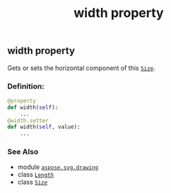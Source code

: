 ﻿---
title: width property
second_title: Aspose.SVG for Python via .NET API References
description: 
type: docs
weight: 40
url: /python-net/aspose.svg.drawing/size/width/
is_root: false
---

## width property


Gets or sets the horizontal component of this [`Size`](/svg/python-net/aspose.svg.drawing/size).
### Definition:
```python
@property
def width(self):
    ...
@width.setter
def width(self, value):
    ...
```

### See Also
* module [`aspose.svg.drawing`](../../)
* class [`Length`](/svg/python-net/aspose.svg.drawing/length)
* class [`Size`](/svg/python-net/aspose.svg.drawing/size)
